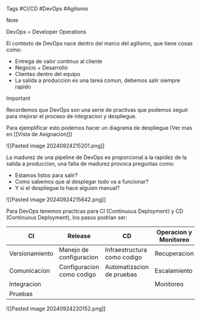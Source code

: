 Tags #CI/CD #DevOps #Agilismo 

>[!NOTE]
>DevOps = Developer Operations

El contexto de DevOps nace dentro del marco del agilismo, que tiene cosas como:
- Entrega de valor continuo al cliente
- Negocio + Desarrollo
- Clientes dentro del equipo
- La salida a produccion es una tarea comun, debemos salir siempre rapido

>[!IMPORTANT]
>Recordemos que DevOps son una serie de practivas que podemos seguir para mejorar el proceso de integracion y despliegue.

Para ejemplificar esto podemos hacer un diagrama de despliegue (Ver mas en [[Vista de Asignacion]])

![[Pasted image 20240924215201.png]]

La madurez de una pipeline de DevOps es proporcional a la rapidez de la salida a produccion, una falta de madurez provoca preguntas como:

- Estamos listos para salir?
- Como sabemos que al desplegar todo va a funcionar?
- Y si el despliegue lo hace alguien manual?

![[Pasted image 20240924215642.png]]

Para DevOps tenemos practicas para CI (Continuous Deployment) y CD (Continuous Deployment), los pasos podrian ser:

| CI             | Release                   | CD                          | Operacion y Monitoreo |
| -------------- | ------------------------- | --------------------------- | --------------------- |
| Versionamiento | Manejo de configuracion   | Infraestructura como codigo | Recuperacion          |
| Comunicacion   | Configuracion como codigo | Automatizacion de pruebas   | Escalamiento          |
| Integracion    |                           |                             | Monitoreo             |
| Pruebas        |                           |                             |                       |

![[Pasted image 20240924220152.png]]